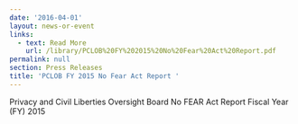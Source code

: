 ```yaml
---
date: '2016-04-01'
layout: news-or-event
links:
  - text: Read More
    url: /library/PCLOB%20FY%202015%20No%20Fear%20Act%20Report.pdf
permalink: null
section: Press Releases
title: 'PCLOB FY 2015 No Fear Act Report '
---
```

Privacy and Civil Liberties Oversight Board No FEAR Act Report Fiscal Year (FY) 2015
